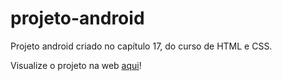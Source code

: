 # projeto-android
 Projeto android criado no capítulo 17, do curso de HTML e CSS.

 Visualize o projeto na web <a href="https://nicollascsantos.github.io/projeto-android/" target="_blank" rel="external">aqui</a>!

